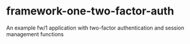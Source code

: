 # framework-one-two-factor-auth
An example fw/1 application with two-factor authentication and session management functions
